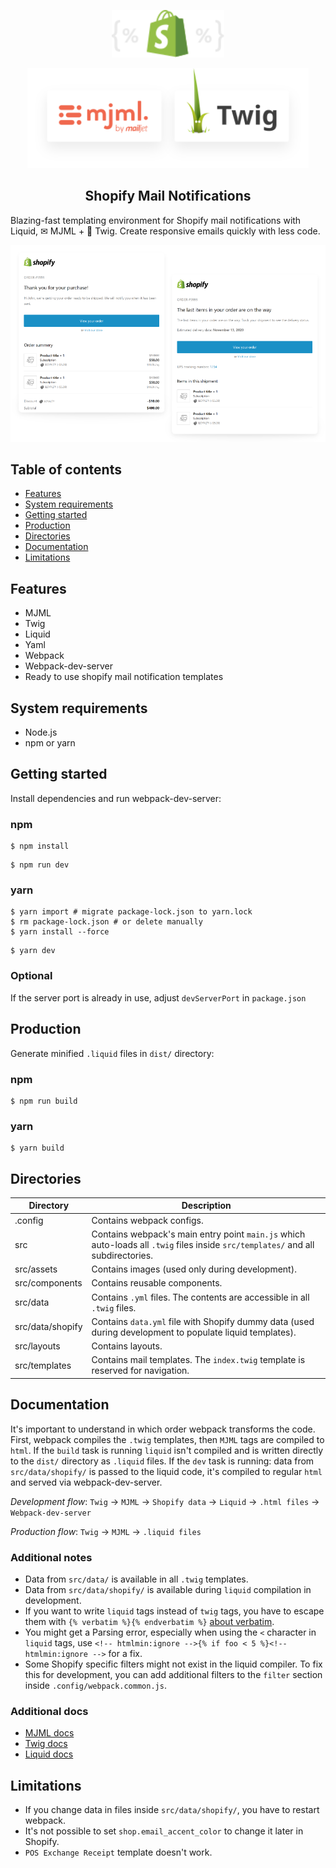 <!-- logo (start) -->
<p align="center">
  <img src=".github/img/logo.svg" width="180px">
</p>

<p align="center">
  <img src=".github/img/banner.svg" width="450px">
</p>
<!-- logo (end) -->

<!-- title / description (start) -->
<h2 align="center">Shopify Mail Notifications</h2>

Blazing-fast templating environment for Shopify mail notifications with Liquid, ✉ MJML + 🌿 Twig. Create responsive emails quickly with less code.
<!-- title / description (end) -->

<p align="center">
  <img src=".github/img/screens.png">
</p>

<!-- toc (start) -->
## Table of contents
- [Features](#features)
- [System requirements](#system-requirements)
- [Getting started](#getting-started)
- [Production](#production)
- [Directories](#directories)
- [Documentation](#documentation)
- [Limitations](#limitations)
<!-- toc (end) -->

<!-- features (start) -->
## Features
- MJML
- Twig
- Liquid
- Yaml
- Webpack
- Webpack-dev-server
- Ready to use shopify mail notification templates
<!-- features (end) -->

<!-- system requirements (start) -->
## System requirements
- Node.js
- npm or yarn
<!-- system requirements (end) -->

<!-- getting started (start) -->
## Getting started
Install dependencies and run webpack-dev-server:

### npm

```shell
$ npm install
```

```shell
$ npm run dev
```

### yarn

```shell
$ yarn import # migrate package-lock.json to yarn.lock
$ rm package-lock.json # or delete manually
$ yarn install --force
```

```shell
$ yarn dev
```

### Optional
If the server port is already in use, adjust `devServerPort` in `package.json`
<!-- getting started (end) -->

<!-- production (start) -->
## Production
Generate minified `.liquid` files in `dist/` directory:

### npm

```shell
$ npm run build
```

### yarn

```shell
$ yarn build
```
<!-- production (end) -->

<!-- directories (start) -->
## Directories
| Directory | Description |
| --- | --- |
| .config | Contains webpack configs. |
| src | Contains webpack's main entry point `main.js` which auto-loads all `.twig` files inside `src/templates/` and all subdirectories. |
| src/assets | Contains images (used only during development). |
| src/components | Contains reusable components. |
| src/data | Contains `.yml` files. The contents are accessible in all `.twig` files. |
| src/data/shopify | Contains `data.yml` file with Shopify dummy data (used during development to populate liquid templates). |
| src/layouts | Contains layouts. |
| src/templates | Contains mail templates. The `index.twig` template is reserved for navigation. |
<!-- directories (end) -->

<!-- documentation (start) -->
## Documentation

It's important to understand in which order webpack transforms the code. First, webpack compiles the `.twig` templates, then `MJML` tags are compiled to `html`. If the `build` task is running `liquid` isn't compiled and is written directly to the `dist/` directory as `.liquid` files. If the `dev` task is running: data from `src/data/shopify/` is passed to the liquid code, it's compiled to regular `html` and served via webpack-dev-server.

*Development flow*: `Twig` → `MJML` → `Shopify data` → `Liquid` → `.html files` → `Webpack-dev-server`

*Production flow*: `Twig` → `MJML` → `.liquid files`

### Additional notes
- Data from `src/data/` is available in all `.twig` templates.
- Data from `src/data/shopify/` is available during `liquid` compilation in development.
- If you want to write `liquid` tags instead of `twig` tags, you have to escape them with `{% verbatim %}{% endverbatim %}` [about verbatim](https://twig.symfony.com/doc/2.x/tags/verbatim.html).
- You might get a Parsing error, especially when using the `<` character in `liquid` tags, use `<!-- htmlmin:ignore -->{% if foo < 5 %}<!-- htmlmin:ignore -->` for a fix.
- Some Shopify specific filters might not exist in the liquid compiler. To fix this for development, you can add additional filters to the `filter` section inside `.config/webpack.common.js`.

### Additional docs
- [MJML docs](https://documentation.mjml.io/)
- [Twig docs](https://twig.symfony.com/doc/2.x/)
- [Liquid docs](https://shopify.github.io/liquid/)
<!-- documentation (end) -->

<!-- limitations (start) -->
## Limitations
- If you change data in files inside `src/data/shopify/`, you have to restart webpack.
- It's not possible to set `shop.email_accent_color` to change it later in Shopify.
- `POS Exchange Receipt` template doesn't work.
<!-- limitations (end) -->